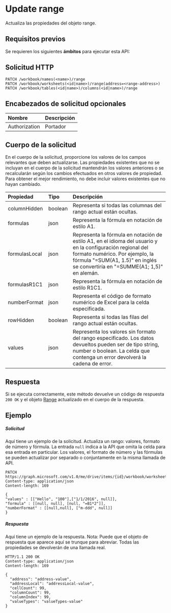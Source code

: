 # <a name="update-range"></a>Update range

Actualiza las propiedades del objeto range.
## <a name="prerequisites"></a>Requisitos previos
Se requieren los siguientes **ámbitos** para ejecutar esta API: 
## <a name="http-request"></a>Solicitud HTTP
<!-- { "blockType": "ignored" } -->
```http
PATCH /workbook/names(<name>)/range
PATCH /workbook/worksheets(<id|name>)/range(address=<range-address>)
PATCH /workbook/tables(<id|name>)/columns(<id|name>)/range
```
## <a name="optional-request-headers"></a>Encabezados de solicitud opcionales
| Nombre       | Descripción|
|:-----------|:-----------|
| Authorization  | Portador<code>|


## <a name="request-body"></a>Cuerpo de la solicitud
En el cuerpo de la solicitud, proporcione los valores de los campos relevantes que deben actualizarse. Las propiedades existentes que no se incluyan en el cuerpo de la solicitud mantendrán los valores anteriores o se recalcularán según los cambios efectuados en otros valores de propiedad. Para obtener el mejor rendimiento, no debe incluir valores existentes que no hayan cambiado.

| Propiedad       | Tipo    |Descripción|
|:---------------|:--------|:----------|
|columnHidden|boolean|Representa si todas las columnas del rango actual están ocultas.|
|formulas|json|Representa la fórmula en notación de estilo A1.|
|formulasLocal|json|Representa la fórmula en notación de estilo A1, en el idioma del usuario y en la configuración regional del formato numérico. Por ejemplo, la fórmula "=SUM(A1, 1.5)" en inglés se convertiría en "=SUMME(A1; 1,5)" en alemán.|
|formulasR1C1|json|Representa la fórmula en notación de estilo R1C1.|
|numberFormat|json|Representa el código de formato numérico de Excel para la celda especificada.|
|rowHidden|boolean|Representa si todas las filas del rango actual están ocultas.|
|values|json|Representa los valores sin formato del rango especificado. Los datos devueltos pueden ser de tipo string, number o boolean. La celda que contenga un error devolverá la cadena de error.|

## <a name="response"></a>Respuesta
Si se ejecuta correctamente, este método devuelve un código de respuesta `200 OK` y el objeto [Range](../resources/range.md) actualizado en el cuerpo de la respuesta.
## <a name="example"></a>Ejemplo
##### <a name="request"></a>Solicitud
Aquí tiene un ejemplo de la solicitud. Actualiza un rango: valores, formato de número y fórmula. La entrada `null` indica a la API que omita la celda para esa entrada en particular. Los valores, el formato de número y las fórmulas se pueden actualizar por separado o conjuntamente en la misma llamada de API. 

<!-- {
  "blockType": "request",
  "name": "update_range"
}-->
```http
PATCH https://graph.microsoft.com/v1.0/me/drive/items/{id}/workbook/worksheets('sheet1')/range(address='A1:B2')
Content-type: application/json
Content-length: 169

{
"values" : [["Hello", "100"],["1/1/2016", null]],
"formula" : [[null, null], [null, "=B1*2"]],
"numberFormat" : [[null,null], ["m-ddd", null]]
}
```
##### <a name="response"></a>Respuesta
Aquí tiene un ejemplo de la respuesta. Nota: Puede que el objeto de respuesta que aparece aquí se trunque para abreviar. Todas las propiedades se devolverán de una llamada real.
<!-- {
  "blockType": "response",
  "truncated": true,
  "@odata.type": "microsoft.graph.range"
} -->
```http
HTTP/1.1 200 OK
Content-type: application/json
Content-length: 169

{
  "address": "address-value",
  "addressLocal": "addressLocal-value",
  "cellCount": 99,
  "columnCount": 99,
  "columnIndex": 99,
  "valueTypes": "valueTypes-value"
}
```

<!-- uuid: 8fcb5dbc-d5aa-4681-8e31-b001d5168d79
2015-10-25 14:57:30 UTC -->
<!-- {
  "type": "#page.annotation",
  "description": "Update range",
  "keywords": "",
  "section": "documentation",
  "tocPath": ""
}-->
